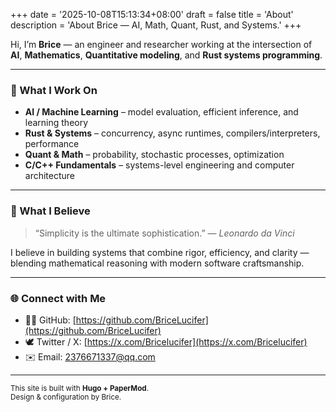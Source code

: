 +++
date = '2025-10-08T15:13:34+08:00'
draft = false
title = 'About'
description = 'About Brice — AI, Math, Quant, Rust, and Systems.'
+++

Hi, I’m **Brice** — an engineer and researcher working at the intersection of **AI**, **Mathematics**, **Quantitative modeling**, and **Rust systems programming**.

---

### 🧠 What I Work On
- **AI / Machine Learning** – model evaluation, efficient inference, and learning theory  
- **Rust & Systems** – concurrency, async runtimes, compilers/interpreters, performance  
- **Quant & Math** – probability, stochastic processes, optimization  
- **C/C++ Fundamentals** – systems-level engineering and computer architecture

---

### 🧩 What I Believe
> “Simplicity is the ultimate sophistication.” — *Leonardo da Vinci*

I believe in building systems that combine rigor, efficiency, and clarity — blending mathematical reasoning with modern software craftsmanship.

---

### 🌐 Connect with Me
- 🧙‍♂️ GitHub: [https://github.com/BriceLucifer](https://github.com/BriceLucifer)  
- 🕊️ Twitter / X: [https://x.com/Bricelucifer](https://x.com/Bricelucifer)  
- ✉️ Email: [2376671337@qq.com](mailto:2376671337@qq.com)

---

<sub>This site is built with **Hugo + PaperMod**.  
Design & configuration by Brice.</sub>
